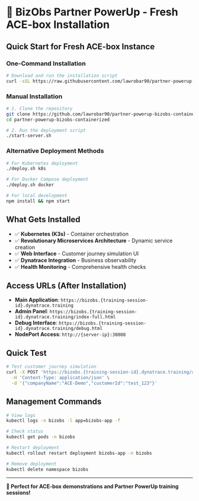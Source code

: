 # 🚀 BizObs Partner PowerUp - Fresh ACE-box Installation

## Quick Start for Fresh ACE-box Instance

### One-Command Installation

```bash
# Download and run the installation script
curl -sSL https://raw.githubusercontent.com/lawrobar90/partner-powerup-bizobs-containerized/main/start-server.sh | bash
```

### Manual Installation

```bash
# 1. Clone the repository
git clone https://github.com/lawrobar90/partner-powerup-bizobs-containerized.git
cd partner-powerup-bizobs-containerized

# 2. Run the deployment script
./start-server.sh
```

### Alternative Deployment Methods

```bash
# For Kubernetes deployment
./deploy.sh k8s

# For Docker Compose deployment  
./deploy.sh docker

# For local development
npm install && npm start
```

## What Gets Installed

- ✅ **Kubernetes (K3s)** - Container orchestration
- ✅ **Revolutionary Microservices Architecture** - Dynamic service creation
- ✅ **Web Interface** - Customer journey simulation UI
- ✅ **Dynatrace Integration** - Business observability
- ✅ **Health Monitoring** - Comprehensive health checks

## Access URLs (After Installation)

- **Main Application**: `https://bizobs.{training-session-id}.dynatrace.training`
- **Admin Panel**: `https://bizobs.{training-session-id}.dynatrace.training/index-full.html` 
- **Debug Interface**: `https://bizobs.{training-session-id}.dynatrace.training/debug.html`
- **NodePort Access**: `http://{server-ip}:30808`

## Quick Test

```bash
# Test customer journey simulation
curl -X POST 'https://bizobs.{training-session-id}.dynatrace.training/api/journey-simulation/simulate-journey' \
  -H 'Content-Type: application/json' \
  -d '{"companyName":"ACE-Demo","customerId":"test_123"}'
```

## Management Commands

```bash
# View logs
kubectl logs -n bizobs -l app=bizobs-app -f

# Check status  
kubectl get pods -n bizobs

# Restart deployment
kubectl rollout restart deployment bizobs-app -n bizobs

# Remove deployment
kubectl delete namespace bizobs
```

---

**🎯 Perfect for ACE-box demonstrations and Partner PowerUp training sessions!**